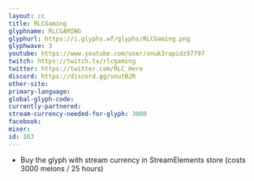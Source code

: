 ```yaml
---
layout: cc
title: RLCGaming
glyphname: RLCGAMING
glyphurl: https://i.glyphs.wf/glyphs/RLCGaming.png
glyphwave: 3
youtube: https://www.youtube.com/user/xnuk3rapidz97797
twitch: https://twitch.tv/rlcgaming
twitter: https://twitter.com/RLC_Here
discord: https://discord.gg/vnutB2R
other-site: 
primary-language: 
global-glyph-code: 
currently-partnered: 
stream-currency-needed-for-glyph: 3000
facebook: 
mixer: 
id: 163
---
```

* Buy the glyph with stream currency in StreamElements store (costs 3000 melons / 25 hours)
